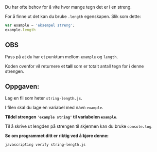 Du har ofte behov for å vite hvor mange tegn det er i en streng.

For å finne ut det kan du bruke `.length` egenskapen. Slik som dette:

```js
var example = 'eksempel streng';
example.length
```

## OBS

Pass på at du har et punktum mellom `example` og `length`.

Koden ovenfor vil returnere et **tall** som er totalt antall tegn for i denne strengen.


## Oppgaven:

Lag en fil som heter `string-length.js`.

I filen skal du lage en variabel med navn `example`.

**Tildel strengen `'example string'` til variabelen `example`.**

Til å skrive ut lengden på strengen til skjermen kan du bruke `console.log`.

**Se om programmet ditt er riktig ved å kjøre denne:**

`javascripting verify string-length.js`

